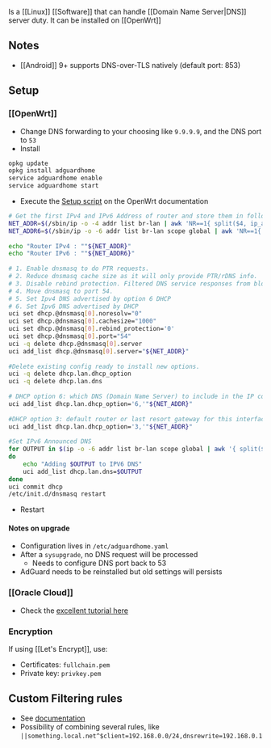 Is a [[Linux]] [[Software]] that can handle [[Domain Name Server|DNS]] server duty.
It can be installed on [[OpenWrt]]
## Notes
- [[Android]] 9+ supports DNS-over-TLS natively (default port: 853)
## Setup
### [[OpenWrt]]
- Change DNS forwarding to your choosing like `9.9.9.9`, and the DNS port to `53`
- Install
```sh
opkg update
opkg install adguardhome
service adguardhome enable
service adguardhome start
```
- Execute the [Setup script](https://openwrt.org/docs/guide-user/services/dns/adguard-home#setup) on the OpenWrt documentation
```sh
# Get the first IPv4 and IPv6 Address of router and store them in following variables for use during the script.
NET_ADDR=$(/sbin/ip -o -4 addr list br-lan | awk 'NR==1{ split($4, ip_addr, "/"); print ip_addr[1] }')
NET_ADDR6=$(/sbin/ip -o -6 addr list br-lan scope global | awk 'NR==1{ split($4, ip_addr, "/"); print ip_addr[1] }')
 
echo "Router IPv4 : ""${NET_ADDR}"
echo "Router IPv6 : ""${NET_ADDR6}"
 
# 1. Enable dnsmasq to do PTR requests.
# 2. Reduce dnsmasq cache size as it will only provide PTR/rDNS info.
# 3. Disable rebind protection. Filtered DNS service responses from blocked domains are 0.0.0.0 which causes dnsmasq to fill the system log with possible DNS-rebind attack detected messages.
# 4. Move dnsmasq to port 54.
# 5. Set Ipv4 DNS advertised by option 6 DHCP 
# 6. Set Ipv6 DNS advertised by DHCP
uci set dhcp.@dnsmasq[0].noresolv="0"
uci set dhcp.@dnsmasq[0].cachesize="1000"
uci set dhcp.@dnsmasq[0].rebind_protection='0'
uci set dhcp.@dnsmasq[0].port="54"
uci -q delete dhcp.@dnsmasq[0].server
uci add_list dhcp.@dnsmasq[0].server="${NET_ADDR}"
 
#Delete existing config ready to install new options.
uci -q delete dhcp.lan.dhcp_option
uci -q delete dhcp.lan.dns
 
# DHCP option 6: which DNS (Domain Name Server) to include in the IP configuration for name resolution
uci add_list dhcp.lan.dhcp_option='6,'"${NET_ADDR}" 
 
#DHCP option 3: default router or last resort gateway for this interface
uci add_list dhcp.lan.dhcp_option='3,'"${NET_ADDR}"
 
#Set IPv6 Announced DNS
for OUTPUT in $(ip -o -6 addr list br-lan scope global | awk '{ split($4, ip_addr, "/"); print ip_addr[1] }')
do
	echo "Adding $OUTPUT to IPV6 DNS"
	uci add_list dhcp.lan.dns=$OUTPUT
done
uci commit dhcp
/etc/init.d/dnsmasq restart
```
- Restart
#### Notes on upgrade
- Configuration lives in `/etc/adguardhome.yaml`
- After a `sysupgrade`, no DNS request will be processed
	- Needs to configure DNS port back to 53
- AdGuard needs to be reinstalled but old settings will persists 
### [[Oracle Cloud]]
- Check the [excellent tutorial here](https://jmcglock.substack.com/p/installing-adguard-home-on-oracle)
### Encryption
If using [[Let's Encrypt]], use:
- Certificates: `fullchain.pem`
- Private key: `privkey.pem`
## Custom Filtering rules
- See [documentation](https://github.com/AdguardTeam/AdGuardHome/wiki/Hosts-Blocklists#client)
- Possibility of combining several rules, like `||something.local.net^$client=192.168.0.0/24,dnsrewrite=192.168.0.1`
